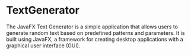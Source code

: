 # TextGenerator
The JavaFX Text Generator is a simple application that allows users to generate random text based on predefined patterns and parameters. It is built using JavaFX, a framework for creating desktop applications with a graphical user interface (GUI).

